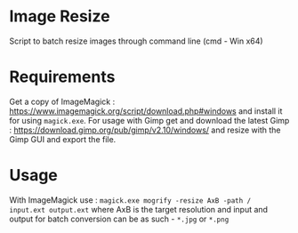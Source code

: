 # Image Resize
Script to batch resize images through command line (cmd - Win x64)

# Requirements
Get a copy of ImageMagick : https://www.imagemagick.org/script/download.php#windows and install it for using `magick.exe`. For usage with Gimp get and download the latest Gimp : https://download.gimp.org/pub/gimp/v2.10/windows/ and resize with the Gimp GUI and export the file.

# Usage
With ImageMagick use : `magick.exe mogrify -resize AxB -path / input.ext output.ext` where AxB is the target resolution and input and output for batch conversion can be as such - `*.jpg` or `*.png`
